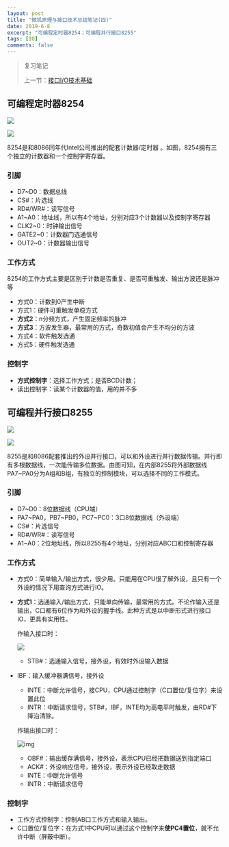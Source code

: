 ```yaml
---
layout: post
title: "微机原理与接口技术总结笔记(四)"
date: 2019-6-8
excerpt: "可编程定时器8254；可编程并行接口8255"
tags: [IO]
comments: false
---
```


> 复习笔记
>
> 上一节：[接口I/O技术基础](https://excitedspider.github.io/微机原理与接口技术总结笔记(三)/)

## 可编程定时器8254

![](https://upload.wikimedia.org/wikipedia/commons/thumb/d/d4/Intel_8253_and_8254.svg/220px-Intel_8253_and_8254.svg.png)

![](https://upload.wikimedia.org/wikipedia/commons/thumb/b/ba/Intel_8253_block_diagram.svg/1280px-Intel_8253_block_diagram.svg.png)

8254是和8086同年代Intel公司推出的配套计数器/定时器 。如图，8254拥有三个独立的计数器和一个控制字寄存器。

### 引脚

- D7~D0：数据总线
- CS#：片选线
- RD#/WR#：读写信号
- A1~A0：地址线，所以有4个地址，分别对应3个计数器以及控制字寄存器
- CLK2~0：时钟输出信号
- GATE2~0：计数器门选通信号
- OUT2~0：计数器输出信号

### 工作方式

8254的工作方式主要是区别于计数是否重复、是否可重触发、输出方波还是脉冲等

- 方式0：计数到0产生中断
- 方式1：硬件可重触发单稳方式
- **方式2**：n分频方式，产生固定频率的脉冲
- **方式3**：方波发生器，最常用的方式，奇数初值会产生不均分的方波
- 方式4：软件触发选通
- 方式5：硬件触发选通

### 控制字

- **方式控制字**：选择工作方式；是否BCD计数；
- 读出控制字：读某个计数器的值，用的并不多

## 可编程并行接口8255



![](https://upload.wikimedia.org/wikipedia/commons/8/84/8255.svg)

![](https://www.tutorialspoint.com/microprocessor/images/8255a_architecture.jpg)

8255是和8086配套推出的外设并行接口，可以和外设进行并行数据传输。并行即有多根数据线，一次能传输多位数据。由图可知，在内部8255将外部数据线PA7~PA0分为A组和B组，有独立的控制模块，可以选择不同的工作模式。

### 引脚

- D7~D0：8位数据线（CPU端）
- PA7~PA0，PB7~PB0，PC7~PC0：3口8位数据线（外设端）
- CS#：片选信号
- RD#/WR#：读写信号
- A1~A0：2位地址线，所以8255有4个地址，分别对应ABC口和控制寄存器

### 工作方式

- 方式0：简单输入/输出方式，很少用。只能用在CPU很了解外设，且只有一个外设的情况下用查询方式进行IO。

- **方式1**：选通输入/输出方式，只能单向传输，最常用的方式。不论作输入还是输出，C口都有6位作为和外设的握手线。此种方式是以中断形式进行接口IO，更具有实用性。

  作输入接口时：

  ![](http://www.care4you.in/Tutorials/8085mp/8255/16.1%20Mod-1%20configuration.png)

  - STB#：选通输入信号，接外设，有效时外设输入数据

- IBF：输入缓冲器满信号，接外设

  - INTE：中断允许信号，接CPU，CPU通过控制字（C口置位/复位字）来设置此位
  - INTR：中断请求信号，STB#，IBF，INTE均为高电平时触发，由RD#下降沿清除。

  作输出接口时：

  ![img](http://www.care4you.in/Tutorials/8085mp/8255/16.3%20Mod-1%20output.png)

  - OBF#：输出缓存满信号，接外设，表示CPU已经把数据送到指定端口
  - ACK#：外设响应信号，接外设，表示外设已经取走数据
  - INTE：中断允许信号
  - INTR：中断请求信号

### 控制字

- 工作方式控制字：控制AB口工作方式和输入输出。
- C口置位/复位字：在方式1中CPU可以通过这个控制字来**使PC4置位**，就不允许中断（屏蔽中断）。